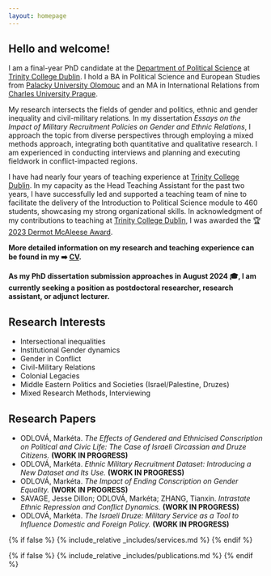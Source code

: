 ```yaml
---
layout: homepage
---
```


## Hello and welcome!
I am a final-year PhD candidate at the <a href='https://www.tcd.ie/Political_Science/' target='_blank'>Department of Political Science</a> at <a href='http://tcd.ie' target='_blank'>Trinity College Dublin</a>. I hold a BA in Political Science and European Studies from <a href='https://www.upol.cz/en/' target='_blank'>Palacky University Olomouc</a> and an MA in International Relations from <a href='https://cuni.cz/UKEN-1.html' target='_blank'>Charles University Prague</a>.

My research intersects the fields of gender and politics, ethnic and gender inequality and civil-military relations. In my dissertation <em>Essays on the Impact of Military Recruitment Policies on Gender and Ethnic Relations</em>, I approach the topic from diverse perspectives through employing a mixed methods approach, integrating both quantitative and qualitative research. I am experienced in conducting interviews and planning and executing fieldwork in conflict-impacted regions.

I have had nearly four years of teaching experience at <a href='http://tcd.ie' target='_blank'>Trinity College Dublin</a>. In my capacity as the Head Teaching Assistant for the past two years, I have successfully led and supported a teaching team of nine to facilitate the delivery of the Introduction to Political Science module to 460 students, showcasing my strong organizational skills. In acknowledgment of my contributions to teaching at <a href='http://tcd.ie' target='_blank'>Trinity College Dublin</a>, I was awarded the 🏆 <a href="https://twitter.com/TCD_SSP/status/1663846299651694593" target="_blank">2023 Dermot McAleese Award</a>.

**More detailed information on my research and teaching experience can be found in my ➡️ [CV](assets/files/curriculum_vitae.pdf).**

**As my PhD dissertation submission approaches in August 2024 🎓, I am currently seeking a position as postdoctoral researcher, research assistant, or adjunct lecturer.**

## Research Interests
- Intersectional inequalities
- Institutional Gender dynamics
- Gender in Conflict
- Civil-Military Relations
- Colonial Legacies
- Middle Eastern Politics and Societies (Israel/Palestine, Druzes)
- Mixed Research Methods, Interviewing

## Research Papers
- ODLOVÁ, Markéta. *The Effects of Gendered and Ethnicised Conscription on Political and Civic Life: The Case of Israeli Circassian and Druze Citizens.* **(WORK IN PROGRESS)**
- ODLOVÁ, Markéta. *Ethnic Military Recruitment Dataset: Introducing a New Dataset and Its Use.* **(WORK IN PROGRESS)**
- ODLOVÁ, Markéta. *The Impact of Ending Conscription on Gender Equality.* **(WORK IN PROGRESS)**
- SAVAGE, Jesse Dillon; ODLOVÁ, Markéta; ZHANG, Tianxin. *Intrastate Ethnic Repression and Conflict Dynamics.* **(WORK IN PROGRESS)**
- ODLOVÁ, Markéta. *The Israeli Druze: Military Service as a Tool to Influence Domestic and Foreign Policy.* **(WORK IN PROGRESS)**

{% if false %}
  {% include_relative _includes/services.md %}
{% endif %}

{% if false %}
  {% include_relative _includes/publications.md %}
{% endif %}